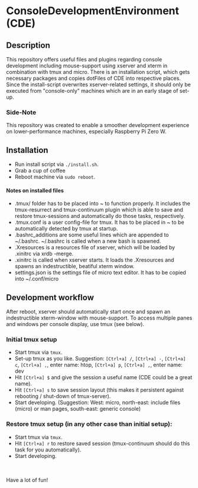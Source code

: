 # ConsoleDevelopmentEnvironment (CDE)

## Description
This repository offers useful files and plugins regarding console development including mouse-support using xserver and xterm in combination with tmux and micro. 
There is an installation script, which gets necessary packages and copies dotFiles of CDE into respective places.
Since the install-script overwrites xserver-related settings, it should only be executed from "console-only" machines which are in an early stage of set-up. 

### Side-Note
This repository was created to enable a smoother development experience on lower-performance machines, especially Raspberry Pi Zero W.

## Installation
* Run install script via `./install.sh`. 
* Grab a cup of coffee
* Reboot machine via `sudo reboot`.

#### Notes on installed files
* .tmux/ folder has to be placed into ~ to function properly. It includes the tmux-resurrect and tmux-continuum plugin which is able to save and restore tmux-sessions and automatically do those tasks, respectively.
* .tmux.conf is a user config-file for tmux. It has to be placed in ~ to be automatically detected by tmux at startup.
* .bashrc_additions are some useful lines which are appended to ~/.bashrc. ~/.bashrc is called when a new bash is spawned.
* .Xresources is a resources file of xserver, which will be loaded by .xinitrc via xrdb -merge.
* .xinitrc is called when xserver starts. It loads the .Xresources and spawns an indestructible, beatiful xterm window.
* settings.json is the settings file of micro text editor. It has to be copied into ~/.conf/micro

## Development workflow
After reboot, xserver should automatically start once and spawn an indestructible xterm-window with mouse-support. To access multiple panes and windows per console display, use tmux (see below).
### Initial tmux setup
* Start tmux via `tmux`.
* Set-up tmux as you like. 
Suggestion: `[Ctrl+a] /`, `[Ctrl+a] -`, `[Ctrl+a] c`, `[Ctrl+a] ,`, enter name: htop, `[Ctrl+a] p`, `[Ctrl+a] ,`, enter name: dev
* Hit `[Ctrl+a] $` and give the session a useful name (CDE could be a great name). 
* Hit `[Ctrl+a] s`  to save session layout (this makes it persistent against rebooting / shut-down of tmux-server).
* Start developing.
(Suggestion: West: micro, north-east: include files (micro) or man pages, south-east: generic console)
### Restore tmux setup (in any other case than initial setup):
* Start tmux via `tmux`.
* Hit `[Ctrl+a] r` to restore saved session (tmux-continuum should do this task for you automatically).
* Start developing.

<br/><br/>
Have a lot of fun!
